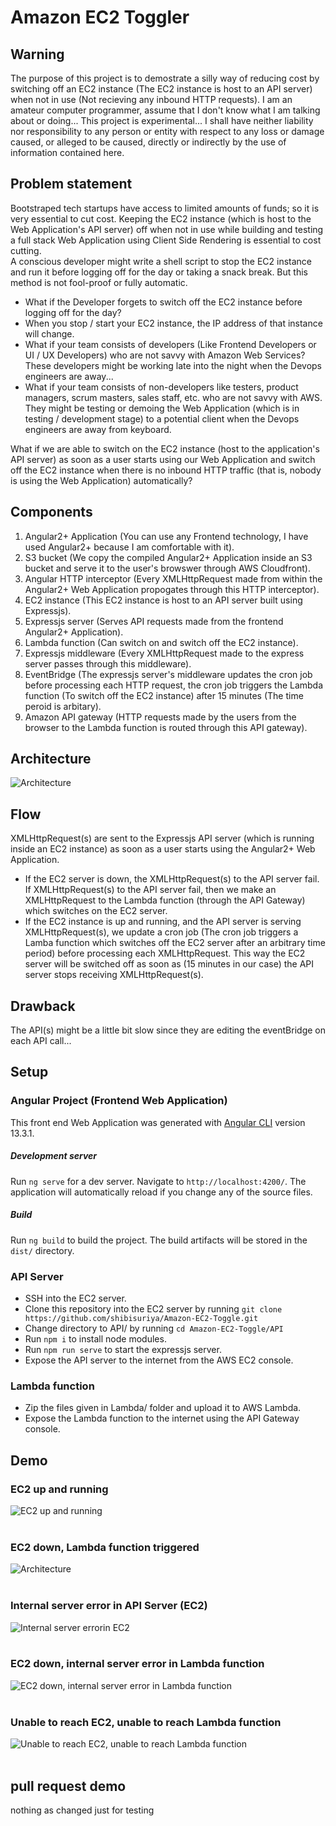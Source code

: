 # Amazon EC2 Toggler

## Warning

 The purpose of this project is to demostrate a silly way of reducing cost by switching off an EC2 instance (The EC2 instance is host to an API server) when not in use (Not recieving any inbound HTTP requests). I am an amateur computer programmer, assume that I don't know what I am talking about or doing... This project is experimental... I shall have neither liability nor responsibility to any person or entity with respect to any loss or damage caused, or alleged to be caused, directly or indirectly by the use of information contained here.

## Problem statement

Bootstraped tech startups have access to limited amounts of funds; so it is very essential to cut cost. Keeping the EC2 instance (which is host to the Web Application's API server) off when not in use while building and testing a full stack Web Application using Client Side Rendering is essential to cost cutting.
</br>
A conscious developer might write a shell script to stop the EC2 instance and run it before logging off for the day or taking a snack break. But this method is not fool-proof or fully automatic.
- What if the Developer forgets to switch off the EC2 instance before logging off for the day?
- When you stop / start your EC2 instance, the IP address of that instance will change.
- What if your team consists of developers (Like Frontend Developers or UI / UX Developers) who are not savvy with Amazon Web Services? These developers might be working late into the night when the Devops engineers are away...
- What if your team consists of non-developers like testers, product managers, scrum masters, sales staff, etc. who are not savvy with AWS. They might be testing or demoing the Web Application (which is in testing / development stage) to a potential client when the Devops engineers are away from keyboard.

What if we are able to switch on the EC2 instance (host to the application's API server) as soon as a user starts using our Web Application and switch off the EC2 instance when there is no inbound HTTP traffic (that is, nobody is using the Web Application) automatically?

## Components

1) Angular2+ Application (You can use any Frontend technology, I have used Angular2+ because I am comfortable with it).
2) S3 bucket (We copy the compiled Angular2+ Application inside an S3 bucket and serve it to the user's browswer through AWS Cloudfront).
3) Angular HTTP interceptor (Every XMLHttpRequest made from within the Angular2+ Web Application propogates through this HTTP interceptor).
4) EC2 instance (This EC2 instance is host to an API server built using Expressjs).
5) Expressjs server (Serves API requests made from the frontend Angular2+ Application).
5) Lambda function (Can switch on and switch off the EC2 instance).
6) Expressjs middleware (Every XMLHttpRequest made to the express server passes through this middleware).
6) EventBridge (The expressjs server's middleware updates the cron job before processing each HTTP request, the cron job triggers the Lambda function (To switch off the EC2 instance) after 15 minutes (The time peroid is arbitary).
7) Amazon API gateway (HTTP requests made by the users from the browser to the Lambda function is routed through this API gateway).

## Architecture

![Architecture](https://github.com/shibisuriya/Amazon-EC2-Toggle/blob/master/images/architecture.jpg)
## Flow

XMLHttpRequest(s) are sent to the Expressjs API server (which is running inside an EC2 instance) as soon as a user starts using the Angular2+ Web Application.

- If the EC2 server is down, the XMLHttpRequest(s) to the API server fail. If XMLHttpRequest(s) to the API server fail, then we make an XMLHttpRequest to the Lambda function (through the API Gateway) which switches on the EC2 server.
- If the EC2 instance is up and running, and the API server is serving XMLHttpRequest(s), we update a cron job (The cron job triggers a Lamba function which switches off the EC2 server after an arbitrary time period) before processing each XMLHttpRequest.
This way the EC2 server will be switched off as soon as (15 minutes in our case) the API server stops receiving XMLHttpRequest(s).


## Drawback
The API(s) might be a little bit slow since they are editing the eventBridge on each API call...
## Setup

### Angular Project (Frontend Web Application)

This front end Web Application was generated with [Angular CLI](https://github.com/angular/angular-cli) version 13.3.1.

##### Development server

Run `ng serve` for a dev server. Navigate to `http://localhost:4200/`. The application will automatically reload if you change any of the source files.

##### Build

Run `ng build` to build the project. The build artifacts will be stored in the `dist/` directory.

### API Server

- SSH into the EC2 server.
- Clone this repository into the EC2 server by running ```git clone https://github.com/shibisuriya/Amazon-EC2-Toggle.git```
- Change directory to API/ by running ```cd Amazon-EC2-Toggle/API```
- Run ```npm i``` to install node modules.
- Run ```npm run serve``` to start the expressjs server.
- Expose the API server to the internet from the AWS EC2 console.

### Lambda function
- Zip the files given in Lambda/ folder and upload it to AWS Lambda.
- Expose the Lambda function to the internet using the API Gateway console.

## Demo
### EC2 up and running

![EC2 up and running](https://github.com/shibisuriya/Amazon-EC2-Toggle/blob/master/images/github/EC2%20up%20and%20running.png) <br/><br/>

### EC2 down, Lambda function triggered

![Architecture](https://github.com/shibisuriya/Amazon-EC2-Toggle/blob/master/images/github/EC2%20down%2C%20Lamba%20function%20triggered.png) <br/><br/>

### Internal server error in API Server (EC2)

![Internal server errorin EC2](https://github.com/shibisuriya/Amazon-EC2-Toggle/blob/master/images/github/Internal%20Server%20Error%20in%20EC2.png) <br/><br/>

### EC2 down, internal server error in Lambda function

![EC2 down, internal server error in Lambda function](https://github.com/shibisuriya/Amazon-EC2-Toggle/blob/master/images/github/EC2%20down%2C%20internal%20server%20error%20in%20Lambda%20function.png) <br/><br/>

### Unable to reach EC2, unable to reach Lambda function

![Unable to reach EC2, unable to reach Lambda function](https://github.com/shibisuriya/Amazon-EC2-Toggle/blob/master/images/github/Unable%20to%20reach%20EC2%20unable%20to%20reach%20Lambda%20function.png) <br/><br/>


## pull request demo 
nothing as changed just for testing